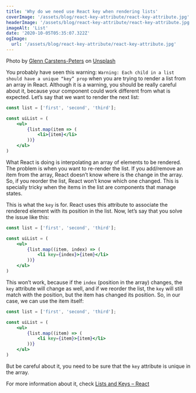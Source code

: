 ```yaml
---
title: 'Why do we need use React key when rendering lists'
coverImage: '/assets/blog/react-key-attribute/react-key-attribute.jpg'
headerImage: '/assets/blog/react-key-attribute/react-key-attribute.jpg'
imageAlt: 'List'
date: '2020-10-05T05:35:07.322Z'
ogImage:
  url: '/assets/blog/react-key-attribute/react-key-attribute.jpg'
---
```

<span>Photo by <a href="https://unsplash.com/@glenncarstenspeters?utm_source=unsplash&amp;utm_medium=referral&amp;utm_content=creditCopyText">Glenn Carstens-Peters</a> on <a href="https://unsplash.com/s/photos/list?utm_source=unsplash&amp;utm_medium=referral&amp;utm_content=creditCopyText">Unsplash</a></span>

You probably have seen this warning: `Warning: Each child in a list should have a unique “key” prop` when you are trying to render a list from an array in React. Although it is a warning, you should be really careful about it, because your component could work different from what is expected. Let’s say that we want to render the next list:

```jsx
const list = ['first', 'second', 'third'];

const uiList = (
	<ul>
		{list.map(item => (
			<li>{item}</li>
		))}
	</ul>
)
```

What React is doing is interpolating an array of elements to be rendered. The problem is when you want to re-render the list. If you add/remove an item from the array, React doesn’t know where is the change in the array. So, if you reorder the list, React won’t know which one changed. This is specially tricky when the items in the list are components that manage states.

This is what the `key` is for. React uses this attribute to associate the rendered element with its position in the list. Now, let’s say that you solve the issue like this:

```jsx
const list = ['first', 'second', 'third'];

const uiList = (
	<ul>
		{list.map((item, index) => (
			<li key={index}>{item}</li>
		))}
	</ul>
)
```

This won’t work, because if the `index` (position in the array) changes, the `key` attribute will change as well, and if we reorder the list, the `key` will still match with the position, but the item has changed its position. So, in our case, we can use the item itself:

```jsx
const list = ['first', 'second', 'third'];

const uiList = (
	<ul>
		{list.map((item) => (
			<li key={item}>{item}</li>
		))}
	</ul>
)
```

But be careful about it, you need to be sure that the `key` attribute is unique in the array.

For more information about it, check [Lists and Keys – React](https://reactjs.org/docs/lists-and-keys.html)
